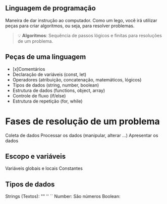 
## Linguagem de programação
  Maneira de dar instrução ao computador.
  Como um lego, você irá utilizar peças para criar algoritmos, ou seja, para resolver problemas.

  > 💡 **Algoritmos**: Sequência de passos lógicos e finitas para resoluções de um problema.

## Peças de uma linguagem

  - [x]Comentários
  - Declaração de variáveis (const, let)
  - Operadores (atribuição, concatenação, matemáticos, lógicos)
  - Tipos de dados (string, number, boolean)
  - Estrutura de dados (functions, object, array)
  - Controle de fluxo (if/else)
  - Estrutura de repetição (for, while)

# Fases de resolução de um problema
  Coleta de dados
  Processar os dados (manipular, alterar ...)
  Apresentar os dados

## Escopo e variáveis
  Variáveis globais e locais
  Constantes

## Tipos de dados
  Strings (Textos): "" '' ``
  Number: São números
  Boolean:
